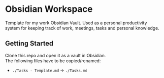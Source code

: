 # Obsidian Workspace

Template for my work Obsidian Vault. Used as a personal productivity system for keeping track of work, meetings, tasks and personal knowledge.

## Getting Started
Clone this repo and open it as a vault in Obsidian.  
The following files have to be copied/renamed:
- `./Tasks - Template.md` -> `./Tasks.md`